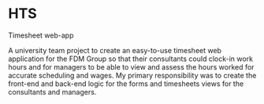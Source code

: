 # HTS
Timesheet web-app

A university team project to create an easy-to-use timesheet web application for the FDM Group so that their consultants could clock-in work hours and for managers to be able to view and assess the hours worked for accurate scheduling and wages. My primary responsibility was to create the front-end and back-end logic for the forms and timesheets views for the consultants and managers.
